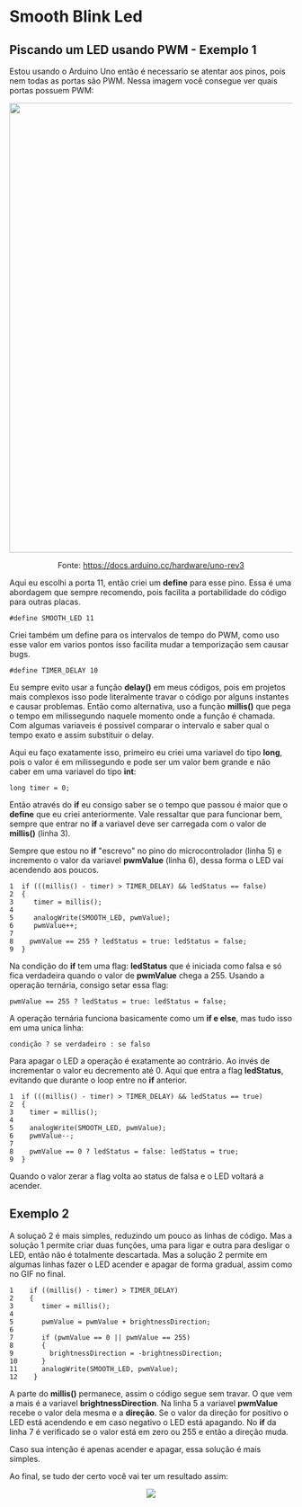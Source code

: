 # Smooth Blink Led
## Piscando um LED usando PWM - Exemplo 1
 
Estou usando o Arduino Uno então é necessario se atentar aos pinos, pois nem todas as portas são PWM. Nessa imagem você consegue ver quais portas possuem PWM:

<div align="center">
<img src = "https://user-images.githubusercontent.com/93883349/215360535-93567018-0b98-4262-aa3a-e903844f63fd.png" width="800"/>
  
  Fonte: https://docs.arduino.cc/hardware/uno-rev3
</div>


Aqui eu escolhi a porta 11, então criei um **define** para esse pino. Essa é uma abordagem que sempre recomendo, pois facilita a portabilidade do código para outras placas. 
```
#define SMOOTH_LED 11
```

Criei também um define para os intervalos de tempo do PWM, como uso esse valor em varios pontos isso facilita mudar a temporização sem causar bugs.
```
#define TIMER_DELAY 10
```

Eu sempre evito usar a função **delay()** em meus códigos, pois em projetos mais complexos isso pode literalmente travar o código por alguns instantes e causar problemas. Então como alternativa, uso a função **millis()** que pega o tempo em milissegundo naquele momento onde a função é chamada. Com algumas variaveis é possivel comparar o intervalo e saber qual o tempo exato e assim substituir o delay. 

Aqui eu faço exatamente isso, primeiro eu criei uma variavel do tipo **long**, pois o valor é em milissegundo e pode ser um valor bem grande e não caber em uma variavel do tipo **int**:
```
long timer = 0;
```
Então através do **if** eu consigo saber se o tempo que passou é maior que o **define** que eu criei anteriormente. Vale ressaltar que para funcionar bem, sempre que entrar no **if** a variavel deve ser carregada com o valor de **millis()** (linha 3).

Sempre que estou no **if** "escrevo" no pino do microcontrolador (linha 5) e incremento o valor da variavel **pwmValue** (linha 6), dessa forma o LED vai acendendo aos poucos. 

```
1  if (((millis() - timer) > TIMER_DELAY) && ledStatus == false)
2  { 
3     timer = millis();
4
5     analogWrite(SMOOTH_LED, pwmValue);
6     pwmValue++;
7
8    pwmValue == 255 ? ledStatus = true: ledStatus = false;
9  }
```
Na condição do **if** tem uma flag: **ledStatus** que é iniciada como falsa e só fica verdadeira quando o valor de **pwmValue** chega a 255.
Usando a operação ternária, consigo setar essa flag:
```
pwmValue == 255 ? ledStatus = true: ledStatus = false;
```
A operação ternária funciona basicamente como um **if e else**, mas tudo isso em uma unica linha:
```
condição ? se verdadeiro : se falso
```
Para apagar o LED a operação é exatamente ao contrário. Ao invés de incrementar o valor eu decremento até 0. Aqui que entra a flag **ledStatus**, evitando que durante o loop entre no **if** anterior.

```
1  if (((millis() - timer) > TIMER_DELAY) && ledStatus == true)
2  { 
3    timer = millis();
4
5    analogWrite(SMOOTH_LED, pwmValue);
6    pwmValue--;
7
8    pwmValue == 0 ? ledStatus = false: ledStatus = true;
9  }
```
Quando o valor zerar a flag volta ao status de falsa e o LED voltará a acender.

## Exemplo 2
A soluçaõ 2 é mais simples, reduzindo um pouco as linhas de código. Mas a solução 1 permite criar duas funções, uma para ligar e outra para desligar o LED, então não é totalmente descartada. Mas a solução 2 permite em algumas linhas fazer o LED acender e apagar de forma gradual, assim como no GIF no final.

```
1    if ((millis() - timer) > TIMER_DELAY)
2    { 
3       timer = millis();
4
5       pwmValue = pwmValue + brightnessDirection;
6
7       if (pwmValue == 0 || pwmValue == 255) 
8       {
9         brightnessDirection = -brightnessDirection;
10      }
11      analogWrite(SMOOTH_LED, pwmValue);
12    }
```

A parte do **millis()** permanece, assim o código segue sem travar. O que vem a mais é a variavel **brightnessDirection**. Na linha 5 a variavel **pwmValue** recebe o valor dela mesma e a **direção**. Se o valor da direção for positivo o LED está acendendo e em caso negativo o LED está apagando. No **if** da linha 7 é verificado se o valor está em zero ou 255 e então a direção muda. 

Caso sua intenção é apenas acender e apagar, essa solução é mais simples.

Ao final, se tudo der certo você vai ter um resultado assim:
<div align="center">
<img src = "https://user-images.githubusercontent.com/93883349/215351521-ebba2691-ed0d-4ef0-b004-1ef6d652f6f7.gif"/>
</div>

